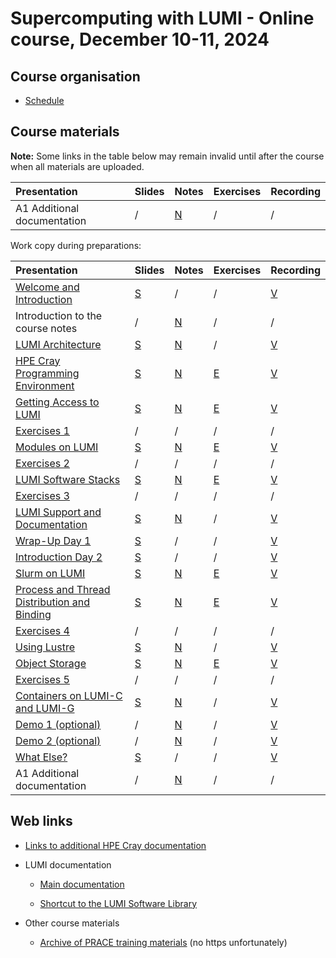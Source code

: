 # Supercomputing with LUMI - Online course, December 10-11, 2024

## Course organisation

-   [Schedule](schedule.md)

<!--
-   [HedgeDoc for questions](https://md.sigma2.no/lumi-intro-course-amsterdam-may24?both)
-->

<!--
-   There are two Slurm reservations for the course:

    -   CPU nodes: `LUMI_Intro_SURF_small` (on the `small` Slurm partition)
    -   GPU nodes: `LUMI_Intro_SURF_standardg` (on the `standard-g` Slurm partition)
-->

<!--
## Setting up for the exercises

If you have an active project on LUMI, you should be able to make the exercises in that project.
You will only need an very minimum of CPU and GPU billing units for this.

-   Create a directory in the scratch of your project, or if you want to
    keep the exercises around for a while, in a subdirectory of your project directory 
    or in your home directory (though we don't recommend the latter).
    Then go into that directory.

    E.g., in the scratch directory of your project:

    ```
    mkdir -p /scratch/project_465001102/$USER/exercises
    cd /scratch/project_465001102/$USER/exercises
    ```

    where you have to replace `project_465001102` using the number of your own project.

-   Now download the exercises and un-tar:

    ```
    wget https://462000265.lumidata.eu/2day-20241210/files/exercises-20241210.tar.gz
    tar -xf exercises-20241210.tar.gz
    ```

    [Link to the tar-file with the exercises](https://462000265.lumidata.eu/2day-20241210/files/exercises-20241210.tar.gz)

-   You're all set to go!
-->


## Course materials

**Note:** Some links in the table below may remain invalid until after the course when all
materials are uploaded.

| Presentation | Slides | Notes | Exercises | Recording |
|:-------------|:-------|:------|:----------|:----------|
| A1 Additional documentation | / | [N](A01-Documentation.md) | / | / | 

Work copy during preparations:

| Presentation | Slides | Notes | Exercises | Recording |
|:-------------|:-------|:------|:----------|:----------|
| [Welcome and Introduction](MI01-IntroductionCourse.md) | [S](https://462000265.lumidata.eu/2day-20241210/files/LUMI-2day-20241210-I01-IntroductionCourse.pdf) | / | / | [V](MI01-IntroductionCourse.md) |
| Introduction to the course notes | / | [N](00-Introduction.md) | / |  / | 
| [LUMI Architecture](M01-Architecture.md) | [S](https://462000265.lumidata.eu/2day-20241210/files/LUMI-2day-20241210-01-Architecture.pdf) | [N](01-Architecture.md) | / | [V](M01-Architecture.md) |
| [HPE Cray Programming Environment](M02-CPE.md) | [S](https://462000265.lumidata.eu/2day-20241210/files/LUMI-2day-20241210-02-CPE.pdf) | [N](02-CPE.md) | [E](E02-CPE.md) | [V](M02-CPE.md) |
| [Getting Access to LUMI](M03-Access.md) | [S](https://462000265.lumidata.eu/2day-20241210/files/LUMI-2day-20241210-03-Access.pdf) | [N](03-Access.md) | [E](E03-Access.md) | [V](M03-Access.md) |
| [Exercises 1](ME03-Exercises-1.md) | / | / | /  | / |
| [Modules on LUMI](M04-Modules.md) | [S](https://462000265.lumidata.eu/2day-20241210/files/LUMI-2day-20241210-04-Modules.pdf) | [N](04-Modules.md) | [E](E04-Modules.md) | [V](M04-Modules.md) |
| [Exercises 2](ME04-Exercises-2.md) | / | / | / | / |
| [LUMI Software Stacks](M05-SoftwareStacks.md) | [S](https://462000265.lumidata.eu/2day-20241210/files/LUMI-2day-20241210-05-SoftwareStacks.pdf) | [N](05-SoftwareStacks.md) | [E](E05-SoftwareStacks.md) | [V](M05-SoftwareStacks.md) |
| [Exercises 3](ME05-Exercises-3.md) | / | / | / | / |
| [LUMI Support and Documentation](M06-Support.md) | [S](https://462000265.lumidata.eu/2day-20241210/files/LUMI-2day-20241210-06-Support.pdf) | [N](06-Support.md) | / | [V](M06-Support.md) |
| [Wrap-Up Day 1](MI02-WrapUpDay1.md) | [S](https://462000265.lumidata.eu/2day-20241210/files/LUMI-2day-20241210-I02-WrapUpDay1.pdf) | / | / | [V](MI02-WrapUpDay1.md) |
| [Introduction Day 2](MI03-IntroductionDay2.md) | [S](https://462000265.lumidata.eu/2day-20241210/files/LUMI-2day-20241210-I03-IntroductionDay2.pdf) | / | / | [V](MI03-IntroductionDay2.md) |
| [Slurm on LUMI](M07-Slurm.md) | [S](https://462000265.lumidata.eu/2day-20241210/files/LUMI-2day-20241210-07-Slurm.pdf) | [N](07-Slurm.md) | [E](E07-Slurm.md) | [V](M07-Slurm.md) |
| [Process and Thread Distribution and Binding](M08-Binding.md) | [S](https://462000265.lumidata.eu/2day-20241210/files/LUMI-2day-20241210-08-Binding.pdf) | [N](08-Binding.md) | [E](E08-Binding.md) | [V](M08-Binding.md) | 
| [Exercises 4](ME08-Exercises-4.md) | / | / | / | / |
| [Using Lustre](M09-Lustre.md) | [S](https://462000265.lumidata.eu/2day-20241210/files/LUMI-2day-20241210-09-Lustre.pdf) | [N](09-Lustre.md) | / | [V](M09-Lustre.md) |
| [Object Storage](M10-ObjectStorage.md) | [S](https://462000265.lumidata.eu/2day-20241210/files/LUMI-2day-20241210-10-ObjectStorage.pdf) | [N](10-ObjectStorage.md) | [E](E10-ObjectStorage) | [V](M10-ObjectStorage.md) |
| [Exercises 5](ME10-Exercises-5.md) | / | / | / | / |
| [Containers on LUMI-C and LUMI-G](M11-Containers.md) | [S](https://462000265.lumidata.eu/2day-20241210/files/LUMI-2day-20241210-11-Containers.pdf) | [N](11-Containers.md) | / | [V](M11-Containers.md) |
| [Demo 1 (optional)](Demo1.md) | / | [N](Demo1.md) | / | [V](Demo1.md#video-of-the-demo) |
| [Demo 2 (optional)](Demo2.md) | / | [N](Demo2.md) | / | [V](Demo2.md#video-of-the-demo) |
| [What Else?](MI04-WhatElse.md) | [S](https://462000265.lumidata.eu/2day-20241210/files/LUMI-2day-20241210-I04-WhatElse.pdf) | / | / | [V](MI04-WhatElse.md) |
| A1 Additional documentation | / | [N](A01-Documentation.md) | / | / | 


## Web links

-   [Links to additional HPE Cray documentation](A01-Documentation.md)

-   LUMI documentation

    -   [Main documentation](https://docs.lumi-supercomputer.eu/)

    -   [Shortcut to the LUMI Software Library](https://lumi-supercomputer.github.io/LUMI-EasyBuild-docs/)

-   Other course materials

    -   [Archive of PRACE training materials](https://training.prace-ri.eu/) (no https unfortunately)


<!--
## Acknowledgement

Though a LUST course, the course borrows a lot of material from
[a similar course prepared by the Belgian local organisation](https://klust.github.io/LUMI-BE-training-materials/intro-evolving/),
which in turn was prepared in the framework of the 
[VSC](https://www.vscentrum.be/) Tier-0 support activities.
The VSC is funded by 
[FWO - Fonds Wetenschappelijk Onderzoek - Vlaanderen](https://www.fwo.be/en/)
(or Research Foundation – Flanders). 
-->
